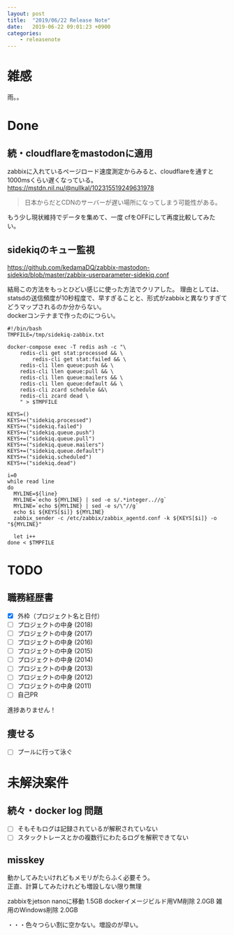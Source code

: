 ```yaml
---
layout: post
title:  "2019/06/22 Release Note"
date:   2019-06-22 09:01:23 +0900
categories:
	- releasenote
---
```

# 雑感

雨。。

# Done

## 続・cloudflareをmastodonに適用

zabbixに入れているページロード速度測定からみると、cloudflareを通すと1000msくらい遅くなっている。   
https://mstdn.nil.nu/@nullkal/102315519249631978
> 日本からだとCDNのサーバーが遅い場所になってしまう可能性がある。   

もう少し現状維持でデータを集めて、一度 cfをOFFにして再度比較してみたい。

## sidekiqのキュー監視

https://github.com/kedamaDQ/zabbix-mastodon-sidekiq/blob/master/zabbix-userparameter-sidekiq.conf

結局この方法をもっとひどい感じに使った方法でクリアした。
理由としては、statsdの送信頻度が10秒程度で、早すぎることと、形式がzabbixと異なりすぎてどうマップされるのか分からない。  
dockerコンテナまで作ったのにつらい。

```
#!/bin/bash
TMPFILE=/tmp/sidekiq-zabbix.txt

docker-compose exec -T redis ash -c "\
	redis-cli get stat:processed && \
        redis-cli get stat:failed && \
	redis-cli llen queue:push && \
	redis-cli llen queue:pull && \
	redis-cli llen queue:mailers && \
	redis-cli llen queue:default && \
	redis-cli zcard schedule &&\
	redis-cli zcard dead \
	" > $TMPFILE

KEYS=()
KEYS+=("sidekiq.processed")
KEYS+=("sidekiq.failed")
KEYS+=("sidekiq.queue.push")
KEYS+=("sidekiq.queue.pull")
KEYS+=("sidekiq.queue.mailers")
KEYS+=("sidekiq.queue.default")
KEYS+=("sidekiq.scheduled")
KEYS+=("sidekiq.dead")

i=0
while read line
do
  MYLINE=${line}
  MYLINE=`echo ${MYLINE} | sed -e s/.*integer..//g`
  MYLINE=`echo ${MYLINE} | sed -e s/\"//g`
  echo $i ${KEYS[$i]} ${MYLINE}
  zabbix_sender -c /etc/zabbix/zabbix_agentd.conf -k ${KEYS[$i]} -o "${MYLINE}"

  let i++
done < $TMPFILE
```

# TODO 

## 職務経歴書

- [x] 外枠（プロジェクト名と日付）
- [ ] プロジェクトの中身 (2018)
- [ ] プロジェクトの中身 (2017)
- [ ] プロジェクトの中身 (2016)
- [ ] プロジェクトの中身 (2015)
- [ ] プロジェクトの中身 (2014)
- [ ] プロジェクトの中身 (2013)
- [ ] プロジェクトの中身 (2012)
- [ ] プロジェクトの中身 (2011)
- [ ] 自己PR

進捗ありません！

## 痩せる

- [ ] プールに行って泳ぐ

# 未解決案件

## 続々・docker log 問題

- [ ] そもそもログは記録されているが解釈されていない
- [ ] スタックトレースとかの複数行にわたるログを解釈できてない

## misskey

動かしてみたいけれどもメモリがたらふく必要そう。  
正直、計算してみたけれども増設しない限り無理

zabbixをjetson nanoに移動    1.5GB
dockerイメージビルド用VM削除   2.0GB
雑用のWindows削除            2.0GB

・・・色々つらい割に空かない。増設のが早い。

